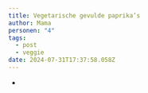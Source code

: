 ```yaml
---
title: Vegetarische gevulde paprika’s
author: Mama
personen: "4"
tags:
  - post
  - veggie
date: 2024-07-31T17:37:58.058Z
---
```

- 